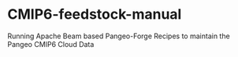 # CMIP6-feedstock-manual
Running Apache Beam based Pangeo-Forge Recipes to maintain the Pangeo CMIP6 Cloud Data
